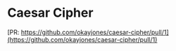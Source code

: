 # Caesar Cipher

[PR: https://github.com/okayjones/caesar-cipher/pull/1](https://github.com/okayjones/caesar-cipher/pull/1)

